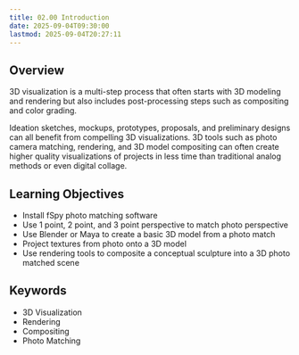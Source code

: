 ```yaml
---
title: 02.00 Introduction
date: 2025-09-04T09:30:00
lastmod: 2025-09-04T20:27:11
---
```


## Overview

3D visualization is a multi-step process that often starts with 3D modeling and rendering but also includes post-processing steps such as compositing and color grading.

Ideation sketches, mockups, prototypes, proposals, and preliminary designs can all benefit from compelling 3D visualizations. 3D tools such as photo camera matching, rendering, and 3D model compositing can often create higher quality visualizations of projects in less time than traditional analog methods or even digital collage.

## Learning Objectives

- Install fSpy photo matching software
- Use 1 point, 2 point, and 3 point perspective to match photo perspective
- Use Blender or Maya to create a basic 3D model from a photo match
- Project textures from photo onto a 3D model
- Use rendering tools to composite a conceptual sculpture into a 3D photo matched scene

## Keywords

- 3D Visualization
- Rendering
- Compositing
- Photo Matching
